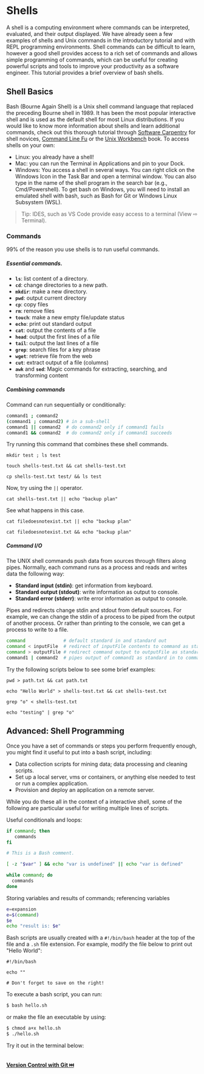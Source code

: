 # Shells

A shell is a computing environment where commands can be interpreted, evaluated, and their output displayed. We have already seen a few examples of shells and Unix commands in the introductory tutorial and with REPL programming environments. Shell commands can be difficult to learn, however a good shell provides access to a rich set of commands and allows simple programming of commands, which can be useful for creating powerful scripts and tools to improve your productivity as a software engineer. This tutorial provides a brief overview of bash shells. 

## Shell Basics

Bash (Bourne Again Shell) is a Unix shell command language that replaced the preceding Bourne shell in 1989. It has been the most popular interactive shell and is used as the default shell for most Linux distributions. If you would like to know more information about shells and learn additional commands, check out this thorough tutorial through [Software Carpentry](https://swcarpentry.github.io/shell-novice/index.html) for shell novices, [Command Line Fu](https://www.commandlinefu.com/commands/browse) or the [Unix Workbench](https://seankross.com/the-unix-workbench/) book. To access shells on your own:

* Linux: you already have a shell!
* Mac: you can run the Terminal in Applications and pin to your Dock.
* Windows: You access a shell in several ways. You can right click on the Windows Icon in the Task Bar and open a terminal window. You can also type in the name of the shell program in the search bar (e.g., Cmd/Powershell). To get bash on Windows, you will need to install an emulated shell with bash, such as Bash for Git or Windows Linux Subsystem (WSL).
> Tip: IDES, such as VS Code provide easy access to a terminal (View ⇨ Terminal).

### Commands

99% of the reason you use shells is to run useful commands.

##### Essential commands.

* **`ls`**: list content of a directory.
* **`cd`**: change directories to a new path.
* **`mkdir`**: make a new directory.
* **`pwd`**: output current directory
* **`cp`**: copy files
* **`rm`**: remove files
* **`touch`**: make a new empty file/update status
* **`echo`**: print out standard output
* **`cat`**: output the contents of a file
* **`head`**: output the first lines of a file
* **`tail`**: output the last lines of a file
* **`grep`**: search files for a key phrase
* **`wget`**: retrieve file from the web
* **`cut`**: extract output of a file (columns)
* **`awk`** and **`sed`**: Magic commands for extracting, searching, and transforming content

##### Combining commands

Command can run sequentially or conditionally:

```bash
command1 ; command2
(command1 ; command2) # in a sub-shell
command1 || command2  # do command2 only if command1 fails
command1 && command2  # do command2 only if command1 succeeds
```

Try running this command that combines these shell commands.

```bash|{type: 'command'}
mkdir test ; ls test
```

```bash|{type: 'command'}
touch shells-test.txt && cat shells-test.txt
```

```bash|{type: 'command'}
cp shells-test.txt test/ && ls test
```

Now, try using the `||` operator. 

```bash|{type: 'command', }
cat shells-test.txt || echo "backup plan"
```

See what happens in this case.

```bash|{type: 'command', failed_when: "!stdout.includes('backup plan')"}
cat filedoesnotexist.txt || echo "backup plan"
```

```bash|{type: 'command', failed_when: "!stdout.includes('backup plan')"}
cat filedoesnotexist.txt && echo "backup plan"
```

##### Command I/O

The UNIX shell commands push data from sources through filters along pipes. Normally, each command runs as a process and reads and writes data the following way:

* **Standard input (stdin)**: get information from keyboard.
* **Standard output (stdout)**: write information as output to console.
* **Standard error (stderr)**: write error information as output to console.

Pipes and redirects change stdin and stdout from default sources. For example, we can change the stdin of a process to be piped from the output of another process. Or rather than printing to the console, we can get a process to write to a file.

```bash
command              # default standard in and standard out
command < inputFile  # redirect of inputFile contents to command as standard in
command > outputFile # redirect command output to outputFile as standard out
command1 | command2  # pipes output of command1 as standard in to command2
```

Try the following scripts below to see some brief examples:

```bash|{type: 'command'}
pwd > path.txt && cat path.txt
```

```bash|{type: 'command'}
echo "Hello World" > shells-test.txt && cat shells-test.txt
```

```bash|{type: 'command'}
grep "o" < shells-test.txt 
```

```bash|{type: 'command'}
echo "testing" | grep "o"
```

## Advanced: Shell Programming

Once you have a set of commands or steps you perform frequently enough, you might find it useful to put into a bash script, including:

* Data collection scripts for mining data; data processing and cleaning scripts.
* Set up a local server, vms or containers, or anything else needed to test or run a complex application.
* Provision and deploy an application on a remote server.

While you do these all in the context of a interactive shell, some of the following are particular useful for writing multiple lines of scripts.

Useful conditionals and loops:

```bash
if command; then
   commands
fi

# This is a Bash comment.

[ -z "$var" ] && echo "var is undefined" || echo "var is defined"

while command; do
  commands
done
```

Storing variables and results of commands; referencing variables

```bash
e=expansion
e=$(command)
$e
echo "result is: $e"
```

Bash scripts are usually created with a `#!/bin/bash` header at the top of the file and a `.sh` file extension. For example, modify the file below to print out "Hello World":

```bash|{type:'file',path:'hello.sh'}
#!/bin/bash

echo ""

# Don't forget to save on the right!
```

To execute a bash script, you can run:
```bash
$ bash hello.sh
```
or make the file an executable by using:
```bash
$ chmod a+x hello.sh
$ ./hello.sh
```

Try it out in the terminal below:
```|{type:'terminal'}
```


#### [**Version Control with Git** ⏭️ ](Git.md)
